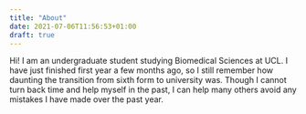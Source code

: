 ```yaml
---
title: "About"
date: 2021-07-06T11:56:53+01:00
draft: true
---
```

Hi! I am an undergraduate student studying Biomedical Sciences at UCL. I have just finished first year a few months ago, so I still remember how daunting the transition from sixth form to university was. Though I cannot turn back time and help myself in the past, I can help many others avoid any mistakes I have made over the past year.  

